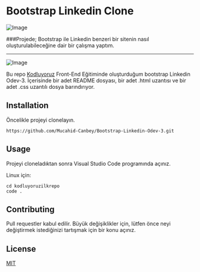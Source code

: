 # Bootstrap Linkedin Clone

![Image](https://r.resimlink.com/QvqbJzUg.png) 

###Projede; Bootstrap ile Linkedin benzeri bir sitenin nasıl oluşturulabileceğine dair bir çalışma yaptım.

---

![Image](img/projem.gif)

Bu repo [Kodluyoruz](https://www.kodluyoruz.org/) Front-End Eğitiminde oluşturduğum bootstrap Linkedin Odev-3. İçerisinde bir adet README dosyası, bir adet .html uzantısı ve bir adet .css uzantılı dosya barındırıyor.

## Installation

Öncelikle projeyi clonelayın.

```
https://github.com/Mucahid-Canbey/Bootstrap-Linkedin-Odev-3.git
```

## Usage
Projeyi cloneladıktan sonra Visual Studio Code programında açınız.

Linux için:
```
cd kodluyoruzilkrepo
code .
```
## Contributing
Pull requestler kabul edilir. Büyük değişiklikler için, lütfen önce neyi değiştirmek istediğinizi tartışmak için bir konu açınız.

## License
[MIT](https://choosealicense.com/licenses/mit/)

